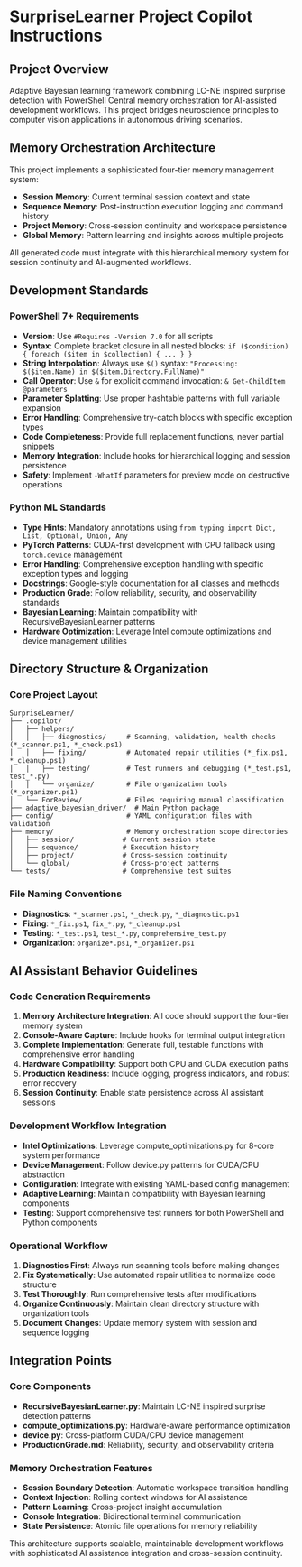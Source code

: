 # SurpriseLearner Project Copilot Instructions

## Project Overview
Adaptive Bayesian learning framework combining LC-NE inspired surprise detection with PowerShell Central memory orchestration for AI-assisted development workflows. This project bridges neuroscience principles to computer vision applications in autonomous driving scenarios.

## Memory Orchestration Architecture
This project implements a sophisticated four-tier memory management system:

- **Session Memory**: Current terminal session context and state
- **Sequence Memory**: Post-instruction execution logging and command history
- **Project Memory**: Cross-session continuity and workspace persistence
- **Global Memory**: Pattern learning and insights across multiple projects

All generated code must integrate with this hierarchical memory system for session continuity and AI-augmented workflows.

## Development Standards

### PowerShell 7+ Requirements
- **Version**: Use `#Requires -Version 7.0` for all scripts
- **Syntax**: Complete bracket closure in all nested blocks: `if ($condition) { foreach ($item in $collection) { ... } }`
- **String Interpolation**: Always use `$()` syntax: `"Processing: $($item.Name) in $($item.Directory.FullName)"`
- **Call Operator**: Use `&` for explicit command invocation: `& Get-ChildItem @parameters`
- **Parameter Splatting**: Use proper hashtable patterns with full variable expansion
- **Error Handling**: Comprehensive try-catch blocks with specific exception types
- **Code Completeness**: Provide full replacement functions, never partial snippets
- **Memory Integration**: Include hooks for hierarchical logging and session persistence
- **Safety**: Implement `-WhatIf` parameters for preview mode on destructive operations

### Python ML Standards
- **Type Hints**: Mandatory annotations using `from typing import Dict, List, Optional, Union, Any`
- **PyTorch Patterns**: CUDA-first development with CPU fallback using `torch.device` management
- **Error Handling**: Comprehensive exception handling with specific exception types and logging
- **Docstrings**: Google-style documentation for all classes and methods
- **Production Grade**: Follow reliability, security, and observability standards
- **Bayesian Learning**: Maintain compatibility with RecursiveBayesianLearner patterns
- **Hardware Optimization**: Leverage Intel compute optimizations and device management utilities

## Directory Structure & Organization

### Core Project Layout
```
SurpriseLearner/
├── .copilot/
│   ├── helpers/
│   │   ├── diagnostics/     # Scanning, validation, health checks (*_scanner.ps1, *_check.ps1)
│   │   ├── fixing/          # Automated repair utilities (*_fix.ps1, *_cleanup.ps1)
│   │   ├── testing/         # Test runners and debugging (*_test.ps1, test_*.py)
│   │   └── organize/        # File organization tools (*_organizer.ps1)
│   └── ForReview/           # Files requiring manual classification
├── adaptive_bayesian_driver/  # Main Python package
├── config/                  # YAML configuration files with validation
├── memory/                  # Memory orchestration scope directories
│   ├── session/            # Current session state
│   ├── sequence/           # Execution history
│   ├── project/            # Cross-session continuity
│   └── global/             # Cross-project patterns
└── tests/                  # Comprehensive test suites
```

### File Naming Conventions
- **Diagnostics**: `*_scanner.ps1`, `*_check.py`, `*_diagnostic.ps1`
- **Fixing**: `*_fix.ps1`, `fix_*.py`, `*_cleanup.ps1`
- **Testing**: `*_test.ps1`, `test_*.py`, `comprehensive_test.py`
- **Organization**: `organize*.ps1`, `*_organizer.ps1`

## AI Assistant Behavior Guidelines

### Code Generation Requirements
1. **Memory Architecture Integration**: All code should support the four-tier memory system
2. **Console-Aware Capture**: Include hooks for terminal output integration
3. **Complete Implementation**: Generate full, testable functions with comprehensive error handling
4. **Hardware Compatibility**: Support both CPU and CUDA execution paths
5. **Production Readiness**: Include logging, progress indicators, and robust error recovery
6. **Session Continuity**: Enable state persistence across AI assistant sessions

### Development Workflow Integration
- **Intel Optimizations**: Leverage compute_optimizations.py for 8-core system performance
- **Device Management**: Follow device.py patterns for CUDA/CPU abstraction
- **Configuration**: Integrate with existing YAML-based config management
- **Adaptive Learning**: Maintain compatibility with Bayesian learning components
- **Testing**: Support comprehensive test runners for both PowerShell and Python components

### Operational Workflow
1. **Diagnostics First**: Always run scanning tools before making changes
2. **Fix Systematically**: Use automated repair utilities to normalize code structure
3. **Test Thoroughly**: Run comprehensive tests after modifications
4. **Organize Continuously**: Maintain clean directory structure with organization tools
5. **Document Changes**: Update memory system with session and sequence logging

## Integration Points

### Core Components
- **RecursiveBayesianLearner.py**: Maintain LC-NE inspired surprise detection patterns
- **compute_optimizations.py**: Hardware-aware performance optimization
- **device.py**: Cross-platform CUDA/CPU device management
- **ProductionGrade.md**: Reliability, security, and observability criteria

### Memory Orchestration Features
- **Session Boundary Detection**: Automatic workspace transition handling
- **Context Injection**: Rolling context windows for AI assistance
- **Pattern Learning**: Cross-project insight accumulation
- **Console Integration**: Bidirectional terminal communication
- **State Persistence**: Atomic file operations for memory reliability

This architecture supports scalable, maintainable development workflows with sophisticated AI assistance integration and cross-session continuity.
